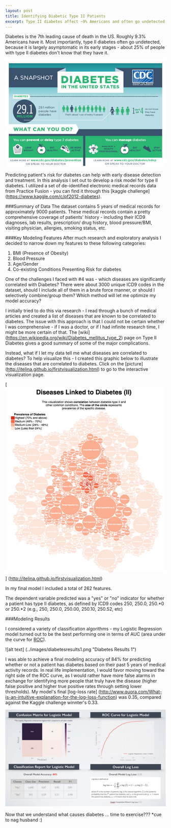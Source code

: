 ```yaml
---
layout: post
title: Identifying Diabetic Type II Patients
excerpt: Type II diabetes affect ~9% Americans and often go undetected for a long time. In this analysis I built a classification model to identify patient's risk for Diabetes using de-identified Electronic Medical Records data. 
---
```


Diabetes is the 7th leading cause of death in the US. Roughly 9.3% Americans have it. Most importantly, type II diabetes often go undetected, because it is largely asymptomatic in its early stages - about 25% of people with type II diabetes don't know that they have it. 

![alt text](../images/diabetesinfographic.jpg "Diabetes Summary")

Predicting patient's risk for diabetes can help with early disease detection and treatment. In this analysis I set out to develop a risk model for type II diabetes. I utilized a set of de-identified electronic medical records data from Practice Fusion - you can find it through this [kaggle challenge] (https://www.kaggle.com/c/pf2012-diabetes). 

###Summary of Data 
The dataset contains 5 years of medical records for approximately 9000 patients. These medical records contain a pretty comprehensive coverage of patients' history - including their ICD9 diagnoses, lab results, prescription/ drug history, blood pressure/BMI, visiting physician, allergies, smoking status, etc.

###Key Modeling Features
After much research and exploratory analysis I decided to narrow down my features to these following categories:

1. BMI (Presence of Obesity)
2. Blood Pressure 
3. Age/Gender
4. Co-existing Conditions Presenting Risk for diabetes

One of the challenges I faced with #4 was - which diseases are significantly correlated with Diabetes? There were about 3000 unique ICD9 codes in the dataset, should I include all of them in a brute force manner, or should I selectively combine/group them? Which method will let me optimize my model accuracy?

I initially tried to do this via research - I read through a bunch of medical articles and created a list of diseases that are known to be correlated to diabetes. The issue with this approach is that I could not be certain whether I was comprehensive - if I was a doctor, or if I had infinite research time, I might be more certain of that. The [wiki] (https://en.wikipedia.org/wiki/Diabetes_mellitus_type_2) page on Type II Diabetes gives a good summary of some of the major complications.

Instead, what if I let my data tell me what diseases are correlated to diabetes? To help visualize this - I created this graphic below to illustrate the diseases that are correlated to diabetes. Click on the [picture] (http://itelina.github.io/firstvisualization.html) to go to the interactive visualization page.

[![alt text](../images/diabetesvisthumb.png "Diabetes Visualization")] (http://itelina.github.io/firstvisualization.html)

In my final model I included a total of 262 features. 

The dependent variable predicted was a "yes" or "no" indicator for whether a patient has type II diabetes, as defined by ICD9 codes 250, 250.0, 250.*0 or 250.*2 (e.g., 250, 250.0, 250.00, 250.10, 250.52, etc)

###Modeling Results

I considered a variety of classification algorithms - my Logistic Regression model turned out to be the best performing one in terms of AUC (area under the curve for [ROC](https://en.wikipedia.org/wiki/Receiver_operating_characteristic)). 

![alt text] (../images/diabetesresults1.png "Diabetes Results 1")

I was able to achieve a final modeling accuracy of 84% for predicting whether or not a patient has diabetes based on their past 5 years of medical activity records. In real life implementation, I would favor moving toward the right side of the ROC curve, as I would rather have more false alarms in exchange for identifying more people that truly have the disease (higher false positive and higher true positive rates through setting lower thresholds). My model's final [log-loss rate] (http://www.quora.com/What-is-an-intuitive-explanation-for-the-log-loss-function) was 0.35, compared against the Kaggle challenge winnter's 0.33.

![alt text](../images/diabetesresults2.png "Diabetes Results 2")

Now that we understand what causes diabetes ... time to exercise??? *cue to nag husband :)

